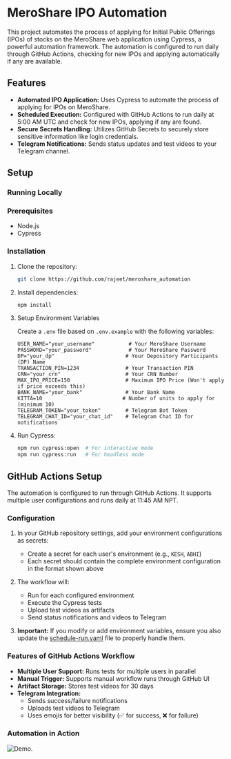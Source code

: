 # MeroShare IPO Automation

This project automates the process of applying for Initial Public Offerings (IPOs) of stocks on the MeroShare web application using Cypress, a powerful automation framework. The automation is configured to run daily through GitHub Actions, checking for new IPOs and applying automatically if any are available.

## Features

- **Automated IPO Application:** Uses Cypress to automate the process of applying for IPOs on MeroShare.
- **Scheduled Execution:** Configured with GitHub Actions to run daily at 5:00 AM UTC and check for new IPOs, applying if any are found.
- **Secure Secrets Handling:** Utilizes GitHub Secrets to securely store sensitive information like login credentials.
- **Telegram Notifications:** Sends status updates and test videos to your Telegram channel.

## Setup

### Running Locally

### Prerequisites

- Node.js
- Cypress

### Installation

1. Clone the repository:

    ```bash
    git clone https://github.com/rajeet/meroshare_automation
    ```

2. Install dependencies:


    ```bash
    npm install
    ```

3. Setup Environment Variables
   
   Create a `.env` file based on `.env.example` with the following variables:

   ```
   USER_NAME="your_username"           # Your MeroShare Username
   PASSWORD="your_password"            # Your MeroShare Password
   DP="your_dp"                       # Your Depository Participants (DP) Name
   TRANSACTION_PIN=1234               # Your Transaction PIN
   CRN="your_crn"                     # Your CRN Number
   MAX_IPO_PRICE=150                  # Maximum IPO Price (Won't apply if price exceeds this)
   BANK_NAME="your_bank"              # Your Bank Name
   KITTA=10                          # Number of units to apply for (minimum 10)
   TELEGRAM_TOKEN="your_token"        # Telegram Bot Token
   TELEGRAM_CHAT_ID="your_chat_id"    # Telegram Chat ID for notifications
   ```

4. Run Cypress:

   ```bash
   npm run cypress:open  # For interactive mode
   npm run cypress:run   # For headless mode
   ```

## GitHub Actions Setup

The automation is configured to run through GitHub Actions. It supports multiple user configurations and runs daily at 11:45 AM NPT.

### Configuration

1. In your GitHub repository settings, add your environment configurations as secrets:
   - Create a secret for each user's environment (e.g., `KESH`, `ABHI`)
   - Each secret should contain the complete environment configuration in the format shown above

2. The workflow will:
   - Run for each configured environment
   - Execute the Cypress tests
   - Upload test videos as artifacts
   - Send status notifications and videos to Telegram

3. **Important:** If you modify or add environment variables, ensure you also update the [schedule-run.yaml](.github/workflows/schedule-run.yaml) file to properly handle them.

### Features of GitHub Actions Workflow

- **Multiple User Support:** Runs tests for multiple users in parallel
- **Manual Trigger:** Supports manual workflow runs through GitHub UI
- **Artifact Storage:** Stores test videos for 30 days
- **Telegram Integration:** 
  - Sends success/failure notifications
  - Uploads test videos to Telegram
  - Uses emojis for better visibility (✅ for success, ❌ for failure)

### Automation in Action
![Demo]("./../demo.gif").
